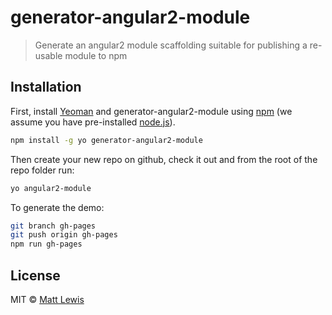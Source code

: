 # generator-angular2-module
> Generate an angular2 module scaffolding suitable for publishing a re-usable module to npm

## Installation

First, install [Yeoman](http://yeoman.io) and generator-angular2-module using [npm](https://www.npmjs.com/) (we assume you have pre-installed [node.js](https://nodejs.org/)).

```bash
npm install -g yo generator-angular2-module
```

Then create your new repo on github, check it out and from the root of the repo folder run:

```bash
yo angular2-module
```

To generate the demo:
```bash
git branch gh-pages
git push origin gh-pages
npm run gh-pages
```

## License

MIT © [Matt Lewis](https://mattlewis.me)
